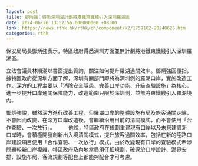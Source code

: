 ```yaml
---
layout: post
title: 鄧炳強：得悉深圳沒計劃將港鐵東鐵綫引入深圳羅湖區
date: 2024-06-26 13:52:56.000000000 +08:00
link: https://news.rthk.hk/rthk/ch/component/k2/1759102-20240626.htm
categories: rthk
---
```


保安局局長鄧炳強表示，特區政府得悉深圳方面並無計劃將港鐵東鐵綫引入深圳羅湖區。

立法會議員林順潮以書面提出質詢，關注如何提升羅湖過關效率。鄧炳強回覆指，據特區政府從深圳方面了解，深圳有關部門即將為深圳側的羅湖口岸，實施改造工作。深方的工程主要以「消除安全隱患、完善口岸功能、升級查驗設施」為核心，進一步提升口岸通關保障能力，改造範圍只限於深圳側，並無將東鐵綫引入羅湖境內。

鄧炳強說，雖然深方進行改善工程，但羅湖口岸的整體設施布局及旅客通關走線，不會因而改變，在深方口岸改造後，會繼續沿用目前的清關模式，而不會使用「合作查驗、一次放行」。
　　 
他說，特區政府在規劃重建現有口岸以及未來建設新口岸時，會積極開發創新出入境清關模式，提升旅客過關效率，包括在新的陸路口岸建設項目使用「合作查驗、一次放行」模式。由於改變現有口岸的查驗模式牽涉問題較新口岸複雜，特區政府及內地當局須仔細規劃，確保於口岸設計、邊界安排、設施布局、客流規劃等配套上都能夠配合才可考慮。
　　
